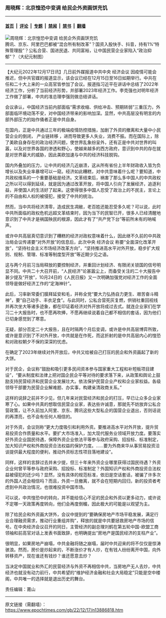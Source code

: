 ### 周晓辉：北京惶恐中变调 给民企外资画饼充饥

---

#### [首页](../../../..?n13886818) &nbsp;|&nbsp; [评论](../../../../../epoch-comment?n13886818) &nbsp;|&nbsp; [专题](../../../../../epoch-special?n13886818) &nbsp;|&nbsp; [禁闻](../../../../../epoch-news?n13886818) &nbsp;|&nbsp; [禁书](../../../../../books?n13886818) &nbsp;|&nbsp; [翻墙](https://github.com/gfw-breaker/nogfw/blob/master/README.md?n13886818)


<div><img alt="周晓辉：北京惶恐中变调 给民企外资画饼充饥" class="attachment-djy_600_400 size-djy_600_400 wp-post-image" src="https://i.epochtimes.com/assets/uploads/2022/11/id13864328-1111_1200x800-600x400.jpg"/>
<div class="caption">
 腾讯、京东、阿里巴巴都被“混合所有制改革”？国资入股快手、抖音，持有1%“特殊管理股”？公私合营、国进民退、共同富裕，让中国民营企业家陷入“政治抑郁”？（大纪元制图）
</div></div><hr/><div class="post_content" id="artbody" itemprop="articleBody">
 <!-- article content begin -->
 <p>
  【大纪元2022年12月17日讯】几日前外媒报道中共中央
  <ok href="https://www.epochtimes.com/gb/tag/%E7%BB%8F%E6%B5%8E%E4%BC%9A%E8%AE%AE.html">
   经济会议
  </ok>
  因疫情可能会推迟，但中共官媒的报道显示，该会议已经在12月15日至16日如期举行。中共在任和二十大上来的一众高官皆参加了会议。报道指习近平在讲话中总结了2022年经济工作，分析了当前经济形势，并部署2023年经济工作。李克强也对明年经济工作做了部署，中共的准总理李强则做总结讲话。
 </p>
 <p>
  会议承认，中国经济当前内部面临“需求收缩、供给冲击、预期转弱”三重压力，外部面临环境动荡不安，对中国经济带来的影响加深。显然，中共高层没有明言的内部外部压力的始作俑者正是中共自身。
 </p>
 <p>
  在国内，正是中共通过三年的极端疫情防控措施，加剧了外资的撤离和大量中小民营企业的倒闭，
  <ok href="https://www.epochtimes.com/gb/tag/%E4%BA%A7%E4%B8%9A%E9%93%BE%E8%BD%AC%E7%A7%BB.html">
   产业链转移
  </ok>
  ，进而导致更多人失业，消费不振。而在国际上，除了美欧自身存在的政治经济问题，使世界乱象纷呈外，还有正是中共对世界的叫嚣，以及对世界各国的渗透和野心，使越来越多的西方政府，意识到中共的存在就是对世界最大的威胁，因此美欧加速与中共的经济科技脱钩。
 </p>
 <p>
  国内外叠加的压力，让中共的经济几近崩溃，这从所有省份上半年财政收入皆为负增长以及失业率暴增可以一窥。经济如此糟糕，对中共意味着什么呢？要知道，中共政权维系的一个重要基础是经济。文革结束后，祸害了那么多中国人的中共政权之所以可以得到延续，就是因为通过改革开放，将中国人引向了发展经济，追逐利益，并使国人的生活好了起来。这使得很多中国人忍受了政治上的不民主，言论上的不自由和人权的被侵犯，接受了中共的统治。
 </p>
 <p>
  然而，当中共将经济清零，造成民生凋敝，老百姓还能忍受多久呢？可以说，此时中共所面临的政权危机远超文革结束时，因为当下的民智已开，很多人已经清醒地意识到了中共才是祸国殃民的根源，因此才有了“共产党下台”等前所未有的呐喊声。
 </p>
 <p>
  或许中共高层真切意识到了糟糕的经济对政权意味着什么，因此继不久前的中共政治局会议传递要“对外开放”的信息后，此次中央
  <ok href="https://www.epochtimes.com/gb/tag/%E7%BB%8F%E6%B5%8E%E4%BC%9A%E8%AE%AE.html">
   经济会议
  </ok>
  称要“全面深化改革开放”，“坚持社会主义市场经济改革方向”，“坚持推进高水平对外开放，稳步扩大规则、规制、管理、标准等制度型开放”等近期少见之语。
 </p>
 <p>
  这与两个月前习当局释放的要控制经济，并重回计划经济、有限闭关锁国的信号明显不同。中共二十大召开前，“人民经济”论甚嚣尘上，而备受关注的二十大报告中甚少提及“开放”，10月24日的《人民日报》又一次明确加强党对经济工作的全面领导是做好经济工作的“定海神针”。
 </p>
 <p>
  此后，习率新常委们膜拜延安和毛，并称全党“要大力弘扬自力更生、艰苦奋斗精神”，要“自己动手、丰衣足食”。与此同时，公私合营死灰复燃，供销社重回视线并再次坐大等诸多迹象，都在印证着经济对外开放将成过去式。就连企业家们在学习二十大报告时，也不愿再吹捧，不愿再继续说着自己都不相信的套话，因为他们已切身感觉到了寒意。
 </p>
 <p>
  无疑，部分否定二十大报告，且在时隔两个月后变调，或许是中共高层博弈所致，或许是意识到了不对外开放，中共就是在作死，而这折射的是中共高层内心的惶恐和对政权朝夕不保的深深的忧虑。
 </p>
 <p>
  在确定了2023年继续对外开放后，中共又给被自己打压的民企和外资画起了新的大饼。
 </p>
 <p>
  对于民企，会议称“鼓励和吸引更多民间资本参与国家重大工程和补短板项目建设”，“要从制度和法律上把对国企民企平等对待的要求落下来，从政策和舆论上鼓励支持民营经济和民营企业发展壮大。依法保护民营企业产权和企业家权益。各级领导干部要为民营企业解难题、办实事，构建亲清政商关系。”
 </p>
 <p>
  这样的说辞之前并不少见，但几年来对民营经济和民企的打压，早已让众多企业家寒了心。如果中共真的想取信民营企业家，表达些许诚意，那就先不妨放弃公私合营政策，让不久前加入阿里、京东、腾讯这些大型私企的国营企业退出，否则话说的再漂亮，也不会有任何人相信的。
 </p>
 <p>
  对于外资，会议则称“更大力度吸引和利用外资。要推进高水平对外开放，提升贸易投资合作质量和水平。要扩大市场准入，加大现代服务业领域开放力度。要落实好外资企业国民待遇，保障外资企业依法平等参与政府采购、招投标、标准制定，加大知识产权和外商投资合法权益的保护力度。……要为外商来华从事贸易投资洽谈提供最大程度的便利，推动外资标志性项目落地建设”。
 </p>
 <p>
  同样，这样的言辞过去并未少提，但三十年来外资企业哪里获得过国民待遇？外资企业何曾平等参与政府采购、招投标、标准制定？外国知识产权和外商投资合法权益被侵犯的还少吗？显然，没有具体的规范标准，依旧是空话套话，被骗了许多次的外国人还会相信吗？而且，外资一旦撤离，就不会在短期内回归，新的投资者考虑到中共政治情况，也很难投资中国市场。
 </p>
 <p>
  可以说，中共惶恐中的转向，并不能给信心不足的民企和外资以更多动力，或许说不定哪一天政策再度转向，他们会再度倒楣，因此极大的可能是以观望为主。
 </p>
 <p>
  除了给民企和外资画大饼外，会议中提到的“要确保房地产市场平稳发展，满足行业合理融资需求，推动行业重组并购”，释放的就是中共要拯救房地产市场的信号。在中央经济会议召开的同日，主管经济的副总理刘鹤在第五轮中国-欧盟工商领袖和前高官对话上发表书面致辞，也明确提出“房地产是国民经济的支柱产业”。
 </p>
 <p>
  很明显，如果房地产崩塌，中共金融将随之崩塌，届时中共迎来的将不仅仅是惊涛骇浪。然而，房价是炒起来的，不断涨价才有人炒，在有钱人纷纷离开中国，向外转移资产，现在谁还有钱炒？谁还愿意去炒？
 </p>
 <p>
  当决定中国就业和外汇的民营经济与外资不再相信中共，当房地产无人去炒，中共经济也就没有动力前行，中共希望的“维护经济金融和社会大局稳定”只能是空中楼阁，中共唯一的选择就是退出历史的舞台。
 </p>
 <p>
  责任编辑：莆山
 </p>
 <!-- article content end -->
 <div id="below_article_ad">
 </div>
</div>


---

原文链接（需翻墙）：https://www.epochtimes.com/gb/22/12/17/n13886818.htm